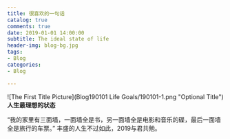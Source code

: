 ```yaml
---
title: 很喜欢的一句话
catalog: true
comments: true
date: 2019-01-01 14:00:00
subtitle: The ideal state of life
header-img: blog-bg.jpg
tags:
- Blog
categories:
- Blog

---
```


![The First Title Picture](Blog190101 Life Goals/190101-1.png "Optional Title")
**人生最理想的状态**
<!-- more -->





“我的家里有三面墙，一面墙全是书，另一面墙全是电影和音乐的碟，最后一面墙全是旅行的车票。”
丰盛的人生不过如此，2019与君共勉。​　　​　　　　　　　　　　　　　​　　​　　　　　　　　　　


